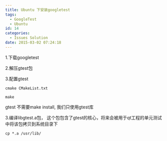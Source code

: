 ```yaml
---
title: Ubuntu 下安装googletest
tags:
  - GoogleTest
  - Ubuntu
id: 14
categories:
  - Issues Solution
date: 2015-03-02 07:24:18
---
```


1.下载googletest

2.解压gtest包

3.配置gtest

```
cmake CMakeList.txt

make
```
gtest 不需要make install, 我们只使用gtest库

3.编译libgtest.a包， 这个包包含了gtest的核心，将来会被用于qt工程的单元测试中将该包拷贝到系统目录下
```
cp *.a /usr/lib/
```